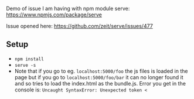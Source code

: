 Demo of issue I am having with npm module serve: https://www.npmjs.com/package/serve

Issue opened here: https://github.com/zeit/serve/issues/477


## Setup
- `npm install`
- `serve -s`
- Note that if you go to eg. `localhost:5000/foo` the js files is loaded in the page but if you go to `localhost:5000/foo/bar` it can no longer found it and so tries to load the index.html as the bundle.js. Error you get in the console is:
`Uncaught SyntaxError: Unexpected token <`